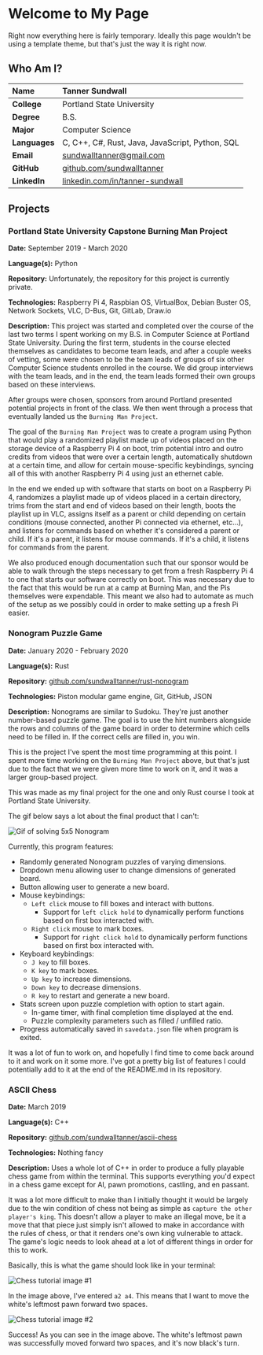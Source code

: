 # Welcome to My Page

Right now everything here is fairly temporary. Ideally this page wouldn't be using a template theme, but that's just the way it is right now.

## Who Am I?

| Name          | Tanner Sundwall                                 |
|:--------------|:------------------------------------------------|
| **College**   | Portland State University                       |
| **Degree**    | B.S.                                            |
| **Major**     | Computer Science                                |
| **Languages** | C, C++, C#, Rust, Java, JavaScript, Python, SQL |
| **Email**     | sundwalltanner@gmail.com                        |
| **GitHub**    | [github.com/sundwalltanner](https://github.com/sundwalltanner) |
| **LinkedIn**  | [linkedin.com/in/tanner-sundwall](https://www.linkedin.com/in/tanner-sundwall/) |

## Projects

### Portland State University Capstone Burning Man Project

**Date:** September 2019 - March 2020

**Language(s):** Python

**Repository:** Unfortunately, the repository for this project is currently private.

**Technologies:** Raspberry Pi 4, Raspbian OS, VirtualBox, Debian Buster OS, Network Sockets, VLC, D-Bus, Git, GitLab, Draw.io

**Description:** This project was started and completed over the course of the last two terms I spent working on my B.S. in Computer Science at Portland State University. During the first term, students in the course elected themselves as candidates to become team leads, and after a couple weeks of vetting, some were chosen to be the team leads of groups of six other Computer Science students enrolled in the course. We did group interviews with the team leads, and in the end, the team leads formed their own groups based on these interviews.

After groups were chosen, sponsors from around Portland presented potential projects in front of the class. We then went through a process that eventually landed us the ```Burning Man Project```.

The goal of the ```Burning Man Project``` was to create a program using Python that would play a randomized playlist made up of videos placed on the storage device of a Raspberry Pi 4 on boot, trim potential intro and outro credits from videos that were over a certain length, automatically shutdown at a certain time, and allow for certain mouse-specific keybindings, syncing all of this with another Raspberry Pi 4 using just an ethernet cable.

In the end we ended up with software that starts on boot on a Raspberry Pi 4, randomizes a playlist made up of videos placed in a certain directory, trims from the start and end of videos based on their length, boots the playlist up in VLC, assigns itself as a parent or child depending on certain conditions (mouse connected, another Pi connected via ethernet, etc...), and listens for commands based on whether it's considered a parent or child. If it's a parent, it listens for mouse commands. If it's a child, it listens for commands from the parent.

We also produced enough documentation such that our sponsor would be able to walk through the steps necessary to get from a fresh Raspberry Pi 4 to one that starts our software correctly on boot. This was necessary due to the fact that this would be run at a camp at Burning Man, and the Pis themselves were expendable. This meant we also had to automate as much of the setup as we possibly could in order to make setting up a fresh Pi easier.

### Nonogram Puzzle Game

**Date:** January 2020 - February 2020

**Language(s):** Rust

**Repository:** [github.com/sundwalltanner/rust-nonogram](https://github.com/Sundwalltanner/Rust-Nonogram)

**Technologies:** Piston modular game engine, Git, GitHub, JSON

**Description:** Nonograms are similar to Sudoku. They're just another number-based puzzle game. The goal is to use the hint numbers alongside the rows and columns of the game board in order to determine which cells need to be filled in. If the correct cells are filled in, you win.

This is the project I've spent the most time programming at this point. I spent more time working on the ```Burning Man Project``` above, but that's just due to the fact that we were given more time to work on it, and it was a larger group-based project.

This was made as my final project for the one and only Rust course I took at Portland State University.

The gif below says a lot about the final product that I can't:

![Gif of solving 5x5 Nonogram](https://i.imgur.com/wxxDn44.gif)

Currently, this program features:
* Randomly generated Nonogram puzzles of varying dimensions.
* Dropdown menu allowing user to change dimensions of generated board.
* Button allowing user to generate a new board.
* Mouse keybindings:
    * ```Left click``` mouse to fill boxes and interact with buttons.
        * Support for ```left click hold``` to dynamically perform functions based on first box interacted with.
    * ```Right click``` mouse to mark boxes.
        * Support for ```right click hold``` to dynamically perform functions based on first box interacted with.
* Keyboard keybindings:
    * ```J key``` to fill boxes.
    * ```K key``` to mark boxes.
    * ```Up key``` to increase dimensions.
    * ```Down key``` to decrease dimensions.
    * ```R key``` to restart and generate a new board.
* Stats screen upon puzzle completion with option to start again.
    * In-game timer, with final completion time displayed at the end.
    * Puzzle complexity parameters such as filled / unfilled ratio.
* Progress automatically saved in ```savedata.json``` file when program is exited.

It was a lot of fun to work on, and hopefully I find time to come back around to it and work on it some more. I've got a pretty big list of features I could potentially add to it at the end of the README.md in its repository.

### ASCII Chess

**Date:** March 2019

**Language(s):** C++

**Repository:** [github.com/sundwalltanner/ascii-chess](https://github.com/Sundwalltanner/Ascii-Chess)

**Technologies:** Nothing fancy

**Description:** Uses a whole lot of C++ in order to produce a fully playable chess game from within the terminal. This supports everything you'd expect in a chess game except for AI, pawn promotions, castling, and en passant.

It was a lot more difficult to make than I initially thought it would be largely due to the win condition of chess not being as simple as ```capture the other player's king```. This doesn't allow a player to make an illegal move, be it a move that that piece just simply isn't allowed to make in accordance with the rules of chess, or that it renders one's own king vulnerable to attack. The game's logic needs to look ahead at a lot of different things in order for this to work.

Basically, this is what the game should look like in your terminal:

![Chess tutorial image #1](https://i.imgur.com/GYG7nGS.png)

In the image above, I've entered ```a2 a4```. This means that I want to move the white's leftmost pawn forward two spaces.

![Chess tutorial image #2](https://i.imgur.com/wi67VVp.png)

Success! As you can see in the image above. The white's leftmost pawn was successfully moved forward two spaces, and it's now black's turn.
